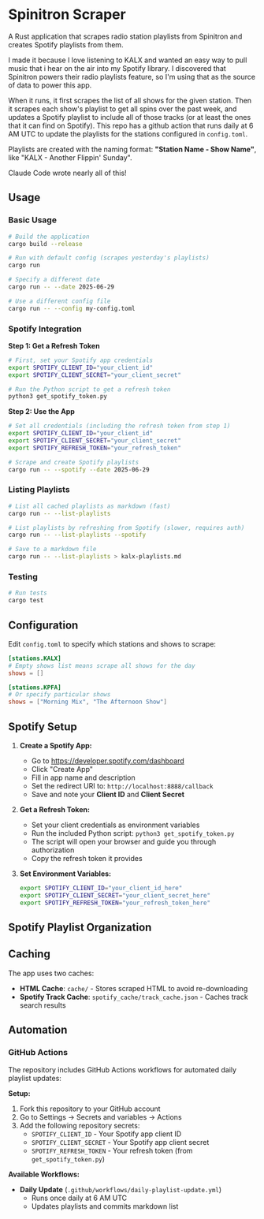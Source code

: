 # Spinitron Scraper

A Rust application that scrapes radio station playlists from Spinitron and creates Spotify playlists from them.

I made it because I love listening to KALX and wanted an easy way to pull music that i hear on the air into my Spotify library. I discovered that Spinitron powers their radio playlists feature, so I'm using that as the source of data to power this app.

When it runs, it first scrapes the list of all shows for the given station. Then it scrapes each show's playlist to get all spins over the past week, and updates a Spotify playlist to include all of those tracks (or at least the ones that it can find on Spotify). This repo has a github action that runs daily at 6 AM UTC to update the playlists for the stations configured in `config.toml`.

Playlists are created with the naming format: **"Station Name - Show Name"**, like "KALX - Another Flippin' Sunday".

Claude Code wrote nearly all of this!

## Usage

### Basic Usage

```bash
# Build the application
cargo build --release

# Run with default config (scrapes yesterday's playlists)
cargo run

# Specify a different date
cargo run -- --date 2025-06-29

# Use a different config file
cargo run -- --config my-config.toml
```

### Spotify Integration

**Step 1: Get a Refresh Token**
```bash
# First, set your Spotify app credentials
export SPOTIFY_CLIENT_ID="your_client_id"
export SPOTIFY_CLIENT_SECRET="your_client_secret"

# Run the Python script to get a refresh token
python3 get_spotify_token.py
```

**Step 2: Use the App**
```bash
# Set all credentials (including the refresh token from step 1)
export SPOTIFY_CLIENT_ID="your_client_id"
export SPOTIFY_CLIENT_SECRET="your_client_secret"
export SPOTIFY_REFRESH_TOKEN="your_refresh_token"

# Scrape and create Spotify playlists
cargo run -- --spotify --date 2025-06-29
```

### Listing Playlists

```bash
# List all cached playlists as markdown (fast)
cargo run -- --list-playlists

# List playlists by refreshing from Spotify (slower, requires auth)
cargo run -- --list-playlists --spotify

# Save to a markdown file
cargo run -- --list-playlists > kalx-playlists.md
```

### Testing

```bash
# Run tests
cargo test
```

## Configuration

Edit `config.toml` to specify which stations and shows to scrape:

```toml
[stations.KALX]
# Empty shows list means scrape all shows for the day
shows = []

[stations.KPFA]
# Or specify particular shows
shows = ["Morning Mix", "The Afternoon Show"]
```

## Spotify Setup

1. **Create a Spotify App:**
   - Go to https://developer.spotify.com/dashboard
   - Click "Create App"
   - Fill in app name and description
   - Set the redirect URI to: `http://localhost:8888/callback`
   - Save and note your **Client ID** and **Client Secret**

2. **Get a Refresh Token:**
   - Set your client credentials as environment variables
   - Run the included Python script: `python3 get_spotify_token.py`
   - The script will open your browser and guide you through authorization
   - Copy the refresh token it provides

3. **Set Environment Variables:**
   ```bash
   export SPOTIFY_CLIENT_ID="your_client_id_here"
   export SPOTIFY_CLIENT_SECRET="your_client_secret_here"
   export SPOTIFY_REFRESH_TOKEN="your_refresh_token_here"
   ```

## Spotify Playlist Organization

## Caching

The app uses two caches:
- **HTML Cache**: `cache/` - Stores scraped HTML to avoid re-downloading
- **Spotify Track Cache**: `spotify_cache/track_cache.json` - Caches track search results

## Automation

### GitHub Actions 

The repository includes GitHub Actions workflows for automated daily playlist updates:

**Setup:**
1. Fork this repository to your GitHub account
2. Go to Settings → Secrets and variables → Actions
3. Add the following repository secrets:
   - `SPOTIFY_CLIENT_ID` - Your Spotify app client ID
   - `SPOTIFY_CLIENT_SECRET` - Your Spotify app client secret  
   - `SPOTIFY_REFRESH_TOKEN` - Your refresh token (from `get_spotify_token.py`)

**Available Workflows:**
- **Daily Update** (`.github/workflows/daily-playlist-update.yml`)
  - Runs once daily at 6 AM UTC
  - Updates playlists and commits markdown list